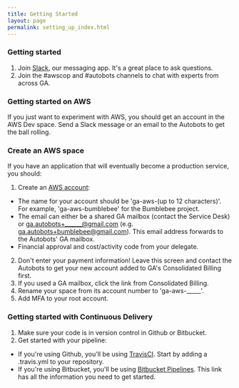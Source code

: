 ```yaml
---
title: Getting Started
layout: page
permalink: setting_up_index.html
---
```


### Getting started

1. Join [Slack](https://geoscience-australia.slack.com/signup), our messaging app. It's a great place to ask questions.
2. Join the #awscop and #autobots channels to chat with experts from across GA.

### Getting started on AWS

If you just want to experiment with AWS, you should get an account in the AWS Dev space. Send a Slack message or an email to the Autobots to get the ball rolling.

### Create an AWS space

If you have an application that will eventually become a production service, you should:

1. Create an [AWS account](https://aws.amazon.com/resources/create-account/):
  * The name for your account should be 'ga-aws-(up to 12 characters)'. For example, 'ga-aws-bumblebee' for the Bumblebee project.
  * The email can either be a shared GA mailbox (contact the Service Desk) or ga.autobots+______@gmail.com (e.g. ga.autobots+bumblebee@gmail.com). This email address forwards to the Autobots' GA mailbox.
  * Financial approval and cost/activity code from your delegate.
2. Don't enter your payment information! Leave this screen and contact the Autobots to get your new account added to GA's Consolidated Billing first.
3. If you used a GA mailbox, click the link from Consolidated Billing.
4. Rename your space from its account number to 'ga-aws-_____'.
5. Add MFA to your root account.

### Getting started with Continuous Delivery

1. Make sure your code is in version control in Github or Bitbucket.
2. Get started with your pipeline:
  * If you're using Github, you'll be using [TravisCI](https://travis-ci.org/). Start by adding a .travis.yml to your repository.
  *  If you're using Bitbucket, you'll be using [Bitbucket Pipelines](https://confluence.atlassian.com/bitbucket/get-started-with-bitbucket-pipelines-792298921.html). This link has all the information you need to get started.
